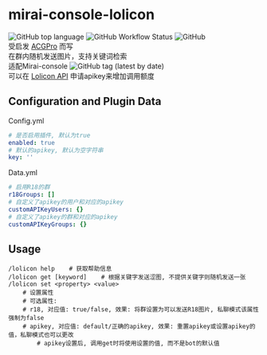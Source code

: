 # mirai-console-lolicon
![GitHub top language](https://img.shields.io/github/languages/top/Samarium150/mirai-console-lolicon?style=flat)
![GitHub Workflow Status](https://img.shields.io/github/workflow/status/Samarium150/mirai-console-lolicon/CI?style=flat)
![GitHub](https://img.shields.io/github/license/Samarium150/mirai-console-lolicon?style=flat)
<br>
受启发 [ACGPro](https://github.com/ShrBox/ACGPro) 而写
<br>
在群内随机发送图片，支持关键词检索
<br>
适配Mirai-console ![GitHub tag (latest by date)](https://img.shields.io/github/v/tag/mamoe/mirai-console)
<br>
可以在 [Lolicon API](https://api.lolicon.app/#/setu) 申请apikey来增加调用额度
## Configuration and Plugin Data
Config.yml
```yaml
# 是否启用插件, 默认为true
enabled: true
# 默认的apikey, 默认为空字符串
key: ''
```
Data.yml
```yaml
# 启用R18的群
r18Groups: []
# 自定义了apikey的用户和对应的apikey
customAPIKeyUsers: {}
# 自定义了apikey的群和对应的apikey
customAPIKeyGroups: {}
```
## Usage
```text
/lolicon help    # 获取帮助信息
/lolicon get [keyword]    # 根据关键字发送涩图, 不提供关键字则随机发送一张
/lolicon set <property> <value>
    # 设置属性
    # 可选属性:
    # r18, 对应值: true/false, 效果: 将群设置为可以发送R18图片, 私聊模式该属性强制为false
    # apikey, 对应值: default/正确的apikey, 效果: 重置apikey或设置apikey的值，私聊模式也可以更改
        # apikey设置后, 调用get时将使用设置的值, 而不是bot的默认值
```
